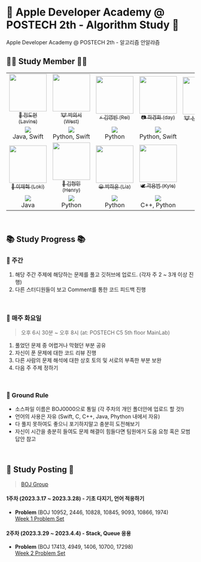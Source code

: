 # 🍏 Apple Developer Academy @ POSTECH 2th - Algorithm Study 🍎
Apple Developer Academy @ POSTECH 2th - 알고리즘 안알랴즘
<br>

## 👨‍💻 Study Member 👩‍💻
<table>
  <tr>
    <td align="center">
      <a href="https://github.com/JungDohyeon">
        <img src="https://avatars.githubusercontent.com/u/40754281?v=4" width="100px;" alt=""/>
        <br />
        <sub>👻 정도현 (Lavine)</sub>
      </a>
    </td>
    <td align="center">
      <a href="https://github.com/kpk0616">
        <img src="https://avatars.githubusercontent.com/u/70744494?v=4" width="100px;" alt=""/>
        <br />
        <sub>🐮 박의서 (West)</sub>
      </a>
    </td>
    <td align="center">
      <a href="https://github.com/kybeen">
        <img src="https://avatars.githubusercontent.com/u/89764127?v=4" width="100px;" alt=""/>
        <br />
        <sub>⚡️ 김영빈 (Rei)</sub>
      </a>
    </td>
    <td align="center">
      <a href="https://github.com/kyunghwaisdev">
        <img src="https://avatars.githubusercontent.com/u/116630170?v=4" width="100px;" alt=""/>
        <br />
        <sub>📷 하경화 (day)</sub>
      </a>
    </td>
    <td align="center">
      <a href="https://github.com/sangyong-99">
        <img src="https://avatars.githubusercontent.com/u/101121953?v=4" width="100px;" alt=""/>
        <br />
        <sub>🐮 신상용 (N.D)</sub>
      </a>
    </td>
  </tr>
  <tr>
    <td align="center">
      <a href="https://solved.ac/jdh1109ok">
        <img src="http://mazassumnida.wtf/api/mini/generate_badge?boj=jdh1109ok">
      </a>
      <br />
      Java, Swift
    </td>
    <td align="center">
      <a href="https://solved.ac/kpk0616">
        <img src="http://mazassumnida.wtf/api/mini/generate_badge?boj=kpk0616">
      </a>
      <br />
     Python, Swift
    </td>
    <td align="center">
      <a href="https://solved.ac/rei1998">
        <img src="http://mazassumnida.wtf/api/mini/generate_badge?boj=rei1998">
      </a>
      <br />
      Python
    </td>
    <td align="center">
      <a href="https://solved.ac/kyunghwaisdev">
        <img src="http://mazassumnida.wtf/api/mini/generate_badge?boj=kyunghwaisdev">
      </a>
      <br />
      Python, Swift
    </td>
    <td align="center">
      <a href="https://solved.ac/tkddyd2580">
        <img src="http://mazassumnida.wtf/api/mini/generate_badge?boj=tkddyd2580">
      </a>
      <br />
      C++
    </td>
  </tr>
  <tr>
    <td align="center">
      <a href="https://github.com/KLJH1025">
        <img src="https://avatars.githubusercontent.com/u/99160103?v=4" width="100px;" alt=""/>
        <br />
        <sub>💪 이재혁 (Loki)</sub>
      </a>
    </td>
     <td align="center">
      <a href="https://github.com/Henrykim1111">
        <img src="https://avatars.githubusercontent.com/u/106143629?v=4" width="100px;" alt=""/>
        <br />
        <sub>🐻 김형민 (Henry)</sub>
      </a>
    </td>
    <td align="center">
      <a href="https://github.com/Hayun218">
        <img src="https://avatars.githubusercontent.com/u/44897331?v=4" width="100px;" alt=""/>
        <br />
        <sub>😀 박하윤 (Lia)</sub>
      </a>
    </td>
      </td>
    <td align="center">
      <a href="https://github.com/yongbeomkwak">
        <img src="https://avatars.githubusercontent.com/u/48616183?v=4" width="100px;" alt=""/>
        <br />
        <sub>🕊️ 곽용범 (Kyle)</sub>
      </a>
    </td>
  </tr>
  <tr>
     <td align="center">
      <a href="https://solved.ac/dusk3315">
        <img src="http://mazassumnida.wtf/api/mini/generate_badge?boj=dusk3315">
      </a>
      <br />
     Java
    </td>
    <td align="center">
      <a href="https://solved.ac/henrykim9319">
        <img src="http://mazassumnida.wtf/api/mini/generate_badge?boj=henrykim9319">
      </a>
      <br />
     Python
    </td>
     <td align="center">
      <a href="https://solved.ac/gkahsdl">
        <img src="http://mazassumnida.wtf/api/mini/generate_badge?boj=gkahsdl">
      </a>
      <br />
      Python
    </td>
     <td align="center">
      <a href="https://solved.ac/kwak2418">
        <img src="http://mazassumnida.wtf/api/mini/generate_badge?boj=kwak2418">
      </a>
      <br />
     C++, Python
    </td>
  </tr>
</table>
<br>

## 📚 Study Progress 📚
### 📌 주간
1. 해당 주간 주제에 해당하는 문제를 풀고 깃허브에 업로드. (각자 주 2 ~ 3개 이상 진행)
2. 다른 스터디원들이 보고 Comment를 통한 코드 피드백 진행
<br>

### 📌 매주 화요일
> 오후 6시 30분 ~ 오후 8시 (at: POSTECH C5 5th floor MainLab)
1. 풀었던 문제 중 어렵거나 막혔던 부분 공유 
2. 자신이 푼 문제에 대한 코드 리뷰 진행
3. 다른 사람의 문제 해석에 대한 상호 토의 및 서로의 부족한 부분 보완
4. 다음 주 주제 정하기
<br>

### 📌 Ground Rule
* 소스파일 이름은 BOJ0000으로 통일 (각 주차의 개인 폴더안에 업로드 할 것!)
* 언어의 사용은 자유 (Swift, C, C++, Java, Phython 내에서 자유)
* 다 풀지 못하여도 좋으니 포기하지말고 충분히 도전해보기 
* 자신이 시간을 충분히 들여도 문제 해결이 힘들다면 팀원에거 도움 요청 혹은 모범 답안 참고
<br>

## 📝 Study Posting 📝
> [BOJ Group](https://www.acmicpc.net/group/workbook/17276)

#### 1주차 (2023.3.17 ~ 2023.3.28) - 기초 다지기, 언어 적응하기
  - <strong> Problem </strong> (BOJ 10952, 2446, 10828, 10845, 9093, 10866, 1974) <br>
  [Week 1 Problem Set](https://www.acmicpc.net/group/workbook/view/17276/55268)
#### 2주차 (2023.3.29 ~ 2023.4.4) - Stack, Queue 응용
  - <strong> Problem </strong> (BOJ 17413, 4949, 1406, 10700, 17298) <br>
  [Week 2 Problem Set](https://www.acmicpc.net/group/workbook/view/17276/56030)
